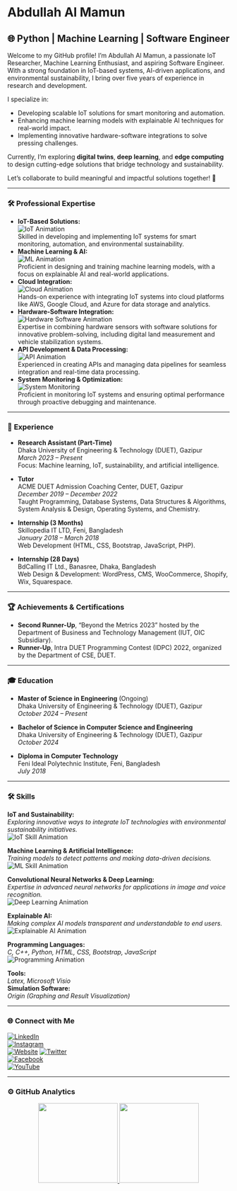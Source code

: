 # Abdullah Al Mamun

## 🌐 Python | Machine Learning | Software  Engineer

Welcome to my GitHub profile! I’m Abdullah Al Mamun, a passionate IoT Researcher, Machine Learning Enthusiast, and aspiring Software Engineer. With a strong foundation in IoT-based systems, AI-driven applications, and environmental sustainability, I bring over five years of experience in research and development.

I specialize in:
- Developing scalable IoT solutions for smart monitoring and automation.
- Enhancing machine learning models with explainable AI techniques for real-world impact.
- Implementing innovative hardware-software integrations to solve pressing challenges.

Currently, I’m exploring **digital twins**, **deep learning**, and **edge computing** to design cutting-edge solutions that bridge technology and sustainability.

Let’s collaborate to build meaningful and impactful solutions together! 🚀

---

### 🛠️ **Professional Expertise**

- **IoT-Based Solutions:**  
  ![IoT Animation](https://media.giphy.com/media/IoTAnimationExample.gif)  
  Skilled in developing and implementing IoT systems for smart monitoring, automation, and environmental sustainability.  
- **Machine Learning & AI:**  
  ![ML Animation](https://media.giphy.com/media/MLAnimationExample.gif)  
  Proficient in designing and training machine learning models, with a focus on explainable AI and real-world applications.  
- **Cloud Integration:**  
  ![Cloud Animation](https://media.giphy.com/media/CloudAnimationExample.gif)  
  Hands-on experience with integrating IoT systems into cloud platforms like AWS, Google Cloud, and Azure for data storage and analytics.  
- **Hardware-Software Integration:**  
  ![Hardware Software Animation](https://media.giphy.com/media/HardwareSoftwareExample.gif)  
  Expertise in combining hardware sensors with software solutions for innovative problem-solving, including digital land measurement and vehicle stabilization systems.  
- **API Development & Data Processing:**  
  ![API Animation](https://media.giphy.com/media/APIAnimationExample.gif)  
  Experienced in creating APIs and managing data pipelines for seamless integration and real-time data processing.  
- **System Monitoring & Optimization:**  
  ![System Monitoring](https://media.giphy.com/media/SystemMonitoringExample.gif)  
  Proficient in monitoring IoT systems and ensuring optimal performance through proactive debugging and maintenance.

---

### 💼 **Experience**

- **Research Assistant (Part-Time)**  
  Dhaka University of Engineering & Technology (DUET), Gazipur  
  *March 2023 – Present*  
  Focus: Machine learning, IoT, sustainability, and artificial intelligence.

- **Tutor**  
  ACME DUET Admission Coaching Center, DUET, Gazipur  
  *December 2019 – December 2022*  
  Taught Programming, Database Systems, Data Structures & Algorithms, System Analysis & Design, Operating Systems, and Chemistry.

- **Internship (3 Months)**  
  Skillopedia IT LTD, Feni, Bangladesh  
  *January 2018 – March 2018*  
  Web Development (HTML, CSS, Bootstrap, JavaScript, PHP).

- **Internship (28 Days)**  
  BdCalling IT Ltd., Banasree, Dhaka, Bangladesh  
  Web Design & Development: WordPress, CMS, WooCommerce, Shopify, Wix, Squarespace.

---

### 🏆 **Achievements & Certifications**

- **Second Runner-Up**, “Beyond the Metrics 2023” hosted by the Department of Business and Technology Management (IUT, OIC Subsidiary).  
- **Runner-Up**, Intra DUET Programming Contest (IDPC) 2022, organized by the Department of CSE, DUET.

---

### 🎓 **Education**

- **Master of Science in Engineering** (Ongoing)  
  Dhaka University of Engineering & Technology (DUET), Gazipur  
  *October 2024 – Present*  

- **Bachelor of Science in Computer Science and Engineering**  
  Dhaka University of Engineering & Technology (DUET), Gazipur  
  *October 2024*

- **Diploma in Computer Technology**  
  Feni Ideal Polytechnic Institute, Feni, Bangladesh  
  *July 2018*

---

### 🛠️ **Skills**

**IoT and Sustainability:**  
*Exploring innovative ways to integrate IoT technologies with environmental sustainability initiatives.*  
![IoT Skill Animation](https://media.giphy.com/media/IoTSkillAnimation.gif)  

**Machine Learning & Artificial Intelligence:**  
*Training models to detect patterns and making data-driven decisions.*  
![ML Skill Animation](https://media.giphy.com/media/MLSkillAnimation.gif)  

**Convolutional Neural Networks & Deep Learning:**  
*Expertise in advanced neural networks for applications in image and voice recognition.*  
![Deep Learning Animation](https://media.giphy.com/media/DeepLearningExample.gif)  

**Explainable AI:**  
*Making complex AI models transparent and understandable to end users.*  
![Explainable AI Animation](https://media.giphy.com/media/ExplainableAIExample.gif)  

**Programming Languages:**  
*C, C++, Python, HTML, CSS, Bootstrap, JavaScript*  
![Programming Animation](https://media.giphy.com/media/ProgrammingLanguageAnimation.gif)  

**Tools:**  
*Latex, Microsoft Visio*  
**Simulation Software:**  
*Origin (Graphing and Result Visualization)*

---

### 🌐 **Connect with Me**

[![LinkedIn](https://cdn-icons-png.flaticon.com/512/174/174857.png)](https://linkedin.com/abdullah-al-mamun-5857a0148/)  
[![Instagram](https://cdn-icons-png.flaticon.com/512/2111/2111463.png)](https://instagram.com/abdullah_al_mamun_19971)  
[![Website](https://cdn-icons-png.flaticon.com/512/174/174883.png)](https://sites.google.com/view/mamun1997)
[![Twitter](https://cdn-icons-png.flaticon.com/512/733/733579.png)](https://twitter.com/abdullahmamun72/)  
[![Facebook](https://cdn-icons-png.flaticon.com/512/124/124010.png)](https://facebook.com/profile.php?id=100008344238210/)  
[![YouTube](https://cdn-icons-png.flaticon.com/512/174/174883.png)](https://www.youtube.com/@BitByByte-d2q/)

---

### ⚙️ **GitHub Analytics**

<p align="center">
  <a href="https://github.com/mamun9ey">
    <img height="180em" src="https://github-readme-stats-eight-theta.vercel.app/api/top-langs/?username=mamun9ey&layout=compact&langs_count=8&theme=algolia"/>
  </a>
  <img height="180em" src="https://github-readme-streak-stats.herokuapp.com/?user=mamun9ey&show_icons=true&locale=en&layout=demo&theme=merko&hide_border=true" />
</p>
